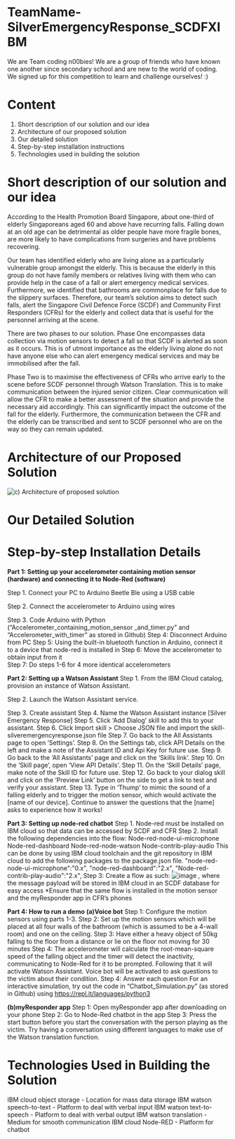 # TeamName-SilverEmergencyResponse_SCDFXIBM
We are Team coding n00bies! We are a group of friends who have known one another since secondary school and are new to the world of coding. We signed up for this competition to learn and challenge ourselves! :) 

# **Content**
1. Short description of our solution and our idea
2. Architecture of our proposed solution
3. Our detailed solution
4. Step-by-step installation instructions
5. Technologies used in building the solution

# **Short description of our solution and our idea**
According to the Health Promotion Board Singapore, about one-third of elderly Singaporeans aged 60 and above have recurring falls. Falling down at an old age can be detrimental as older people have more fragile bones, are more likely to have complications from surgeries and have problems recovering. 

Our team has identified elderly who are living alone as a particularly vulnerable group amongst the elderly. This is because the elderly in this group do not have family members or relatives living with them who can provide help in the case of a fall or alert emergency medical services. Furthermore, we identified that bathrooms are commonplace for falls due to the slippery surfaces. Therefore, our team’s solution aims to detect such falls, alert the Singapore Civil Defence Force (SCDF) and Community First Responders (CFRs) for the elderly and collect data that is useful for the personnel arriving at the scene. 

There are two phases to our solution. Phase One encompasses data collection via motion sensors to detect a fall so that SCDF is alerted as soon as it occurs. This is of utmost importance as the elderly living alone do not have anyone else who can alert emergency medical services and may be immobilised after the fall.  

Phase Two is to maximise the effectiveness of CFRs who arrive early to the scene before SCDF personnel through Watson Translation. This is to make communication between the injured senior citizen. Clear communication will allow the CFR to make a better assessment of the situation and provide the necessary aid accordingly. This can significantly impact the outcome of the fall for the elderly. Furthermore, the communication between the CFR and the elderly can be transcribed and sent to SCDF personnel who are on the way so they can remain updated. 

# **Architecture of our Proposed Solution**
![c) Architecture of proposed solution](https://user-images.githubusercontent.com/65325165/84586919-b88a2f00-ae4d-11ea-90a6-6a57b742db6c.jpg)

# **Our Detailed Solution**

# **Step-by-step Installation Details**
**Part 1: Setting up your accelerometer containing motion sensor (hardware) and connecting it to Node-Red (software)**

Step 1. Connect your PC to Arduino Beetle Ble using a USB cable

Step 2. Connect the accelerometer to Arduino using wires

Step 3. Code Arduino with Python (“Accelerometer_containing_motion_sensor _and_timer.py” and “Accelerometer_with_timer” as stored in Github)
Step 4: Disconnect Arduino from PC
Step 5: Using the built-in bluetooth function in Arduino, connect it to a device that node-red is installed in 
Step 6: Move the accelerometer to obtain input from it  
Step 7: Do steps 1-6 for 4 more identical accelerometers

**Part 2: Setting up a Watson Assistant**
Step 1. From the IBM Cloud catalog, provision an instance of Watson Assistant.

Step 2. Launch the Watson Assistant service.

Step 3. Create assistant
Step 4. Name the Watson Assistant instance [Silver Emergency Response]
Step 5. Click ‘Add Dialog’ skill to add this to your assistant.
Step 6. Click Import skill > Choose JSON file and import the skill-silveremergencyresponse.json file
Step 7. Go back to the All Assistants page to open ‘Settings’.
Step 8. On the Settings tab, click API Details on the left and make a note of the Assistant ID and Api Key for future use.
Step 9. Go back to the ‘All Assistants’ page and click on the ‘Skills link’.
Step 10. On the ‘Skill page’, open ‘View API Details’.
Step 11. On the ‘Skill Details’ page, make note of the Skill ID for future use.
Step 12. Go back to your dialog skill and click on the ‘Preview Link’ button on the side to get a link to test and verify your assistant.
Step 13. Type in ‘Thump’ to mimic the sound of a falling elderly and to trigger the motion sensor, which would activate the [name of our device]. Continue to answer the questions that the [name] asks to experience how it works! 

**Part 3: Setting up node-red chatbot**
Step 1. Node-red must be installed on IBM cloud so that data can be accessed by SCDF and CFR
Step 2. Install the following dependencies into the flow:
Node-red-node-ui-microphone
Node-red-dashboard
Node-red-node-watson
Node-contrib-play-audio
This can be done by using IBM cloud toolchain and the git repository in IBM cloud to add the following packages to the package.json file.
"node-red-node-ui-microphone":"0.x",
"node-red-dashboard":"2.x",
"Node-red-contrib-play-audio":"2.x",
Step 3: Create a flow as such:
![image](https://user-images.githubusercontent.com/65325165/84587222-f720e900-ae4f-11ea-8950-46681512d4bb.png)
, where the message payload will be stored in IBM cloud in an SCDF database for easy access
*Ensure that the same flow is installed in the motion sensor and the myResponder app in CFR’s phones

**Part 4: How to run a demo**
**(a)Voice bot**
Step 1: Configure the motion sensors using parts 1-3. 
Step 2: Set up the motion sensors which will be placed at all four walls of the bathroom (which is assumed to be a 4-wall room) and one on the ceiling.
Step 3: Have either a heavy object of 50kg falling to the floor from a distance or lie on the floor not moving for 30 minutes
Step 4: The accelerometer will calculate the root-mean-square speed of the falling object and the timer will detect the inactivity, communicating to Node-Red for it to be prompted. Following that it will activate Watson Assistant. Voice bot will be activated to ask questions to the victim about their condition.
Step 4: Answer each question 
For an interactive simulation, try out the code in “Chatbot_Simulation.py” (as stored in Github) using https://repl.it/languages/python3 

**(b)myResponder app**
Step 1: Open myResponder app after downloading on your phone
Step 2: Go to Node-Red chatbot in the app
Step 3: Press the start button before you start the conversation with the person playing as the victim. Try having a conversation using different languages to make use of the Watson translation function.


# **Technologies Used in Building the Solution**
IBM cloud object storage    - Location for mass data storage 
IBM watson speech-to-text - Platform to deal with verbal input 
IBM watson text-to-speech - Platform to deal with verbal output 
IBM watson translation       - Medium for smooth communication
IBM cloud Node-RED         - Platform for chatbot 




